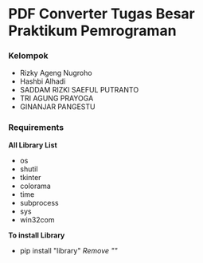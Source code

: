 # PDF Converter Tugas Besar Praktikum Pemrograman

### Kelompok
- Rizky Ageng Nugroho
- Hashbi Alhadi
- SADDAM RIZKI SAEFUL PUTRANTO
- TRI AGUNG PRAYOGA
- GINANJAR PANGESTU

### Requirements
**All Library List**
- os
- shutil
- tkinter
- colorama
- time
- subprocess
- sys
- win32com

**To install Library**
- pip install "library"
*Remove ""*
